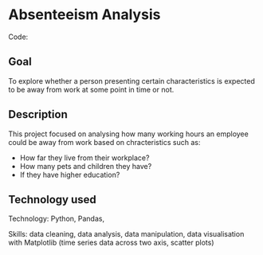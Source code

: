 # Absenteeism Analysis

Code: 

## Goal

To explore whether a person presenting certain characteristics is expected to be away from work at some point in time or not.


## Description

This project focused on analysing how many working hours an employee could be away from work based on chracteristics such as:
* How far they live from their workplace?
* How many pets and children they have?
* If they have higher education?




## Technology used

Technology: Python, Pandas, 

Skills: data cleaning, data analysis, data manipulation, data visualisation with Matplotlib (time series data across two axis, scatter plots)
